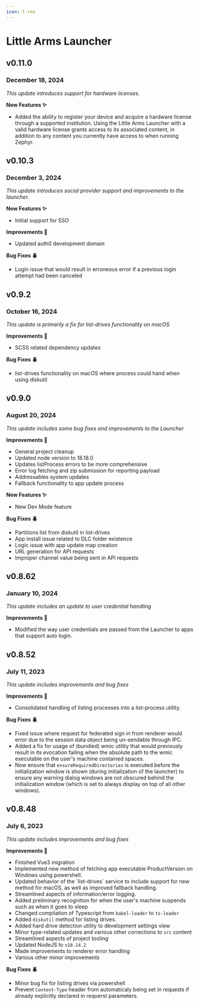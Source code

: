 ```yaml
---
icon: t-rex
---
```


# Little Arms Launcher

## v0.11.0 <a href="#id-0.8.62-january-10-2024" id="id-0.8.62-january-10-2024"></a>

### December 18, 2024 <a href="#id-0.8.62-january-10-2024" id="id-0.8.62-january-10-2024"></a>

_This update introduces support for hardware licenses._

**New Features ✨**

* Added the ability to register your device and acquire a hardware license through a supported institution. Using the Little Arms Launcher with a valid hardware license grants access to its associated content, in addition to any content you currently have access to when running Zephyr.



## v0.10.3 <a href="#id-0.8.62-january-10-2024" id="id-0.8.62-january-10-2024"></a>

### December 3, 2024 <a href="#id-0.8.62-january-10-2024" id="id-0.8.62-january-10-2024"></a>

_This update introduces social provider support and improvements to the launcher._

**New Features ✨**

* Initial support for SSO

**Improvements 🙌**

* Updated auth0 development domain

**Bug Fixes 🪲**

* Login issue that would result in erroneous error if a previous login attempt had been canceled



## v0.9.2 <a href="#id-0.8.62-january-10-2024" id="id-0.8.62-january-10-2024"></a>

### October 16, 2024 <a href="#id-0.8.62-january-10-2024" id="id-0.8.62-january-10-2024"></a>

_This update is primarily a fix for list-drives functionality on macOS_

**Improvements 🙌**

* SCSS related dependency updates

**Bug Fixes 🪲**

* list-drives functionality on macOS where process could hand when using diskutil



## v0.9.0 <a href="#id-0.8.62-january-10-2024" id="id-0.8.62-january-10-2024"></a>

### August 20, 2024 <a href="#id-0.8.62-january-10-2024" id="id-0.8.62-january-10-2024"></a>

_This update includes some bug fixes and improvements to the Launcher_

**Improvements 🙌**

* General project cleanup
* Updated node version to 18.18.0
* Updates listProcess errors to be more comprehensive
* Error log fetching and zip submission for reporting payload
* Addressables system updates
* Fallback functionality to app update process

**New Features ✨**

* New Dev Mode feature

**Bug Fixes 🪲**

* Partitions list from diskutil in list-drives
* App install issue related to DLC folder existence
* Logic issue with app update map creation
* URL generation for API requests
* Improper channel value being sent in API requests



## v0.8.62 <a href="#id-0.8.62-january-10-2024" id="id-0.8.62-january-10-2024"></a>

### January 10, 2024 <a href="#id-0.8.62-january-10-2024" id="id-0.8.62-january-10-2024"></a>

_This update includes an update to user credential handling_

**Improvements 🙌**

* Modified the way user credentials are passed from the Launcher to apps that support auto login.



## v0.8.52

### July 11, 2023 <a href="#id-0.8.62-january-10-2024" id="id-0.8.62-january-10-2024"></a>

_This update includes improvements and bug fixes_

**Improvements 🙌**

* Consolidated handling of listing processes into a list-process utility.

**Bug Fixes 🪲**

* Fixed issue where request for federated sign in from renderer would error due to the session data object being un-sendable through IPC.
* Added a fix for usage of (bundled) wmic utility that would previously result in its evocation failing when the absolute path to the wmic executable on the user's machine contained spaces.
* Now ensure that `ensureRequiredDirectories` is executed before the initialization window is shown (during initialization of the launcher) to ensure any warning dialog windows are not obscured behind the initialization window (which is set to always display on top of all other windows).



## v0.8.48

### July 6, 2023

_This update includes improvements and bug fixes_

**Improvements 🙌**

* Finished Vue3 migration
* Implemented new method of fetching app executable ProductVersion on Windows using powershell.
* Updated behavior of the \`list-drives\` service to include support for new method for macOS, as well as improved fallback handling.
* Streamlined aspects of information/error logging.
* Added preliminary recognition for when the user's machine suspends such as when it goes to sleep
* Changed compilation of Typescript from `babel-loader` to `ts-loader`
* Added `diskutil` method for listing drives.
* Added hard drive detection utility to development settings view
* Minor type-related updates and various other corrections to `src` content
* Streamlined aspects of project tooling
* Updated NodeJS to `v18.14.2`
* Made improvements to renderer error handling
* Various other minor improvements

**Bug Fixes 🪲**

* Minor bug fix for listing drives via powershell
* Prevent `Content-Type` header from automaticaly being set in requests if already explicitly declared in requerst parameters.
